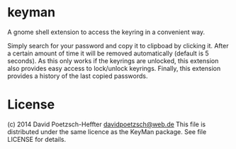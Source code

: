 keyman
======

A gnome shell extension to access the keyring in a convenient way.

Simply search for your password and copy it to clipboad by clicking it. After a
certain amount of time it will be removed automatically (default is 5 seconds).
As this only works if the keyrings are unlocked, this extension also provides
easy access to lock/unlock keyrings. Finally, this extension provides a history
of the last copied passwords.

License
=======

(c) 2014 David Poetzsch-Heffter <davidpoetzsch@web.de>
This file is distributed under the same licence as the KeyMan package.
See file LICENSE for details.
